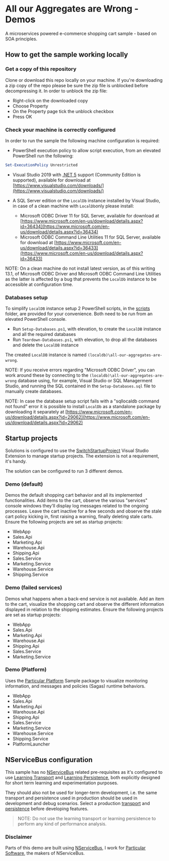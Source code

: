# All our Aggregates are Wrong - Demos

A microservices powered e-commerce shopping cart sample - based on SOA principles.

## How to get the sample working locally

### Get a copy of this repository

Clone or download this repo locally on your machine. If you're downloading a zip copy of the repo please be sure the zip file is unblocked before decompressing it. In order to unblock the zip file:

- Right-click on the downloaded copy
- Choose Property
- On the Property page tick the unblock checkbox
- Press OK

### Check your machine is correctly configured

In order to run the sample the following machine configuration is required:

- PowerShell execution policy to allow script execution, from an elevated PowerShell run the following:

```powershell
Set-ExecutionPolicy Unrestricted
```

- Visual Studio 2019 with [.NET 5](https://dotnet.microsoft.com/download/dotnet/5.0) support (Community Edition is supported), available for download at [https://www.visualstudio.com/downloads/](https://www.visualstudio.com/downloads/)

- A SQL Server edition or the `LocalDb` instance installed by Visual Studio, in case of a clean machine with `LocalDb`only please install:
  - Microsoft ODBC Driver 11 for SQL Server, available for download at [https://www.microsoft.com/en-us/download/details.aspx?id=36434](https://www.microsoft.com/en-us/download/details.aspx?id=36434)
  - Microsoft ODBC Command Line Utilities 11 for SQL Server, available for download at [https://www.microsoft.com/en-us/download/details.aspx?id=36433](https://www.microsoft.com/en-us/download/details.aspx?id=36433)

NOTE: On a clean machine do not install latest version, as of this writing 13.1, of Microsoft ODBC Driver and Microsoft ODBC Command Line Utilities as the latter is affected by a bug that prevents the `LocalDb` instance to be accessible at configuration time.

### Databases setup

To simplify `LocalDB` instance setup 2 PowerShell scripts, in the [scripts](scripts) folder, are provided for your convenience. Both need to be run from an elevated PowerShell console.

- Run `Setup-Databases.ps1`, with elevation, to create the `LocalDB` instance and all the required databases
- Run `Teardown-Databases.ps1`, with elevation, to drop all the databases and delete the `LocalDB` instance

The created `LocalDB` instance is named `(localdb)\all-our-aggregates-are-wrong`.

NOTE: If you receive errors regarding "Microsoft ODBC Driver", you can work around these by connecting to the `(localdb)\all-our-aggregates-are-wrong` database using, for example, Visual Studio or SQL Managerment Studio, and running the SQL contained in the `Setup-Databases.sql` file to manually create databases.

NOTE: In case the database setup script fails with a "sqllocaldb command not found" error it is possible to install `LocalDb` as a standalone package by downloading it separately at [https://www.microsoft.com/en-us/download/details.aspx?id=29062](https://www.microsoft.com/en-us/download/details.aspx?id=29062)

## Startup projects

Solutions is configured to use the [SwitchStartupProject](https://marketplace.visualstudio.com/items?itemName=vs-publisher-141975.SwitchStartupProject) Visual Studio Extension to manage startup projects. The extension is not a requirement, it's handy.

The solution can be configured to run 3 different demos.

### Demo (default)

Demos the default shopping cart behavior and all its implemented functionalities. Add items to the cart, observe the various "services" console windows they'll display log messages related to the ongoing processes. Leave the cart inactive for a few seconds and observe the stale cart policy kicking in, first raising a warning, finally deleting stale carts. Ensure the following projects are set as startup projects:

- WebApp
- Sales.Api
- Marketing.Api
- Warehouse.Api
- Shipping.Api
- Sales.Service
- Marketing.Service
- Warehouse.Service
- Shipping.Service

### Demo (failed services)

Demos what happens when a back-end service is not available. Add an item to the cart, visualize the shopping cart and observe the different information displayed in relation to the shipping estimates. Ensure the following projects are set as startup projects:

- WebApp
- Sales.Api
- Marketing.Api
- Warehouse.Api
- Shipping.Api
- Sales.Service
- Marketing.Service

### Demo (Platform)

Uses the [Particular Platform](https://particular.net/service-platform) Sample package to visualize monitoring information, and messages and policies (Sagas) runtime behaviors.

- WebApp
- Sales.Api
- Marketing.Api
- Warehouse.Api
- Shipping.Api
- Sales.Service
- Marketing.Service
- Warehouse.Service
- Shipping.Service
- PlatformLauncher

## NServiceBus configuration

This sample has no [NServiceBus](https://particular.net/nservicebus) related pre-requisites as it's configured to use [Learning Transport](https://docs.particular.net/nservicebus/learning-transport/) and [Learning Persistence](https://docs.particular.net/nservicebus/learning-persistence/), both explicitly designed for short term learning and experimentation purposes.

They should also not be used for longer-term development, i.e. the same transport and persistence used in production should be used in development and debug scenarios. Select a production [transport](https://docs.particular.net/transports/) and [persistence](https://docs.particular.net/persistence/) before developing features. 

> NOTE: Do not use the learning transport or learning persistence to perform any kind of performance analysis.

### Disclaimer

Parts of this demo are built using [NServiceBus](https://particular.net/nservicebus), I work for [Particular Software](https://particular.net/), the makers of NServiceBus.

